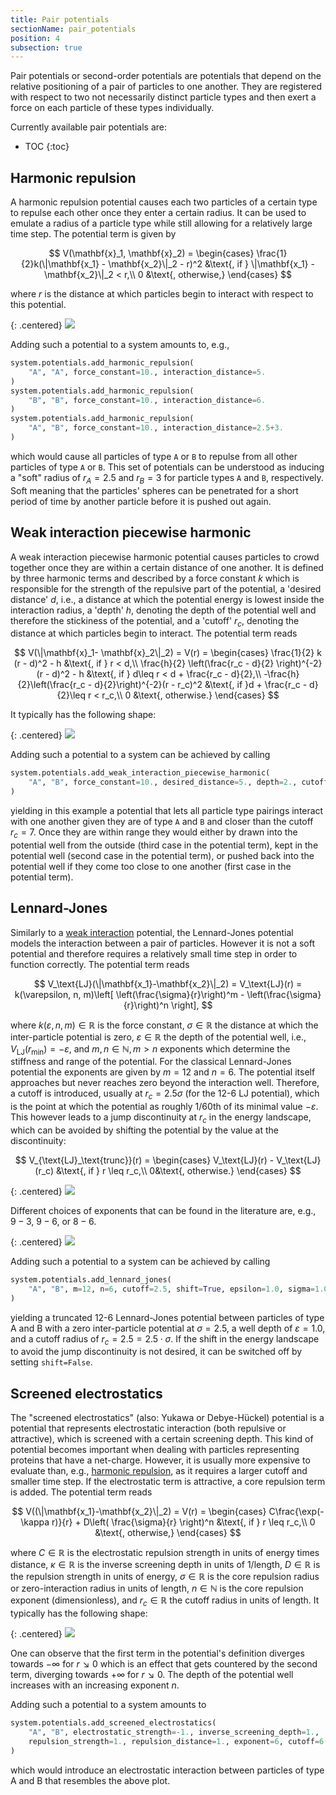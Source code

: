 ```yaml
---
title: Pair potentials
sectionName: pair_potentials
position: 4
subsection: true
---
```


Pair potentials or second-order potentials are potentials that depend on the relative positioning of a pair of particles to one another. They are registered with respect to two not necessarily distinct particle types and then exert a force on each particle of these types individually.

Currently available pair potentials are:
* TOC
{:toc}

## Harmonic repulsion

A harmonic repulsion potential causes each two particles of a certain type to repulse each other once they enter a certain radius. It can be used to emulate a radius of a particle type while still allowing for a relatively large time step. The potential term is given by

$$
V(\mathbf{x}_1, \mathbf{x}_2) = \begin{cases}
\frac{1}{2}k(\|\mathbf{x_1} - \mathbf{x_2}\|_2 - r)^2 &\text{, if } \|\mathbf{x_1} - \mathbf{x_2}\|_2 < r,\\
0 &\text{, otherwise,}
\end{cases}
$$

where $r$ is the distance at which particles begin to interact with respect to this potential.

{: .centered}
![](assets/potentials/harmonic_repulsion.png)

Adding such a potential to a system amounts to, e.g.,
```python
system.potentials.add_harmonic_repulsion(
    "A", "A", force_constant=10., interaction_distance=5.
)
system.potentials.add_harmonic_repulsion(
    "B", "B", force_constant=10., interaction_distance=6.
)
system.potentials.add_harmonic_repulsion(
    "A", "B", force_constant=10., interaction_distance=2.5+3.
)
```
which would cause all particles of type `A` or `B` to repulse from all other particles of type `A` or `B`. This set of potentials can be understood as inducing a "soft" radius of $r_A = 2.5$ and $r_B=3$ for particle types `A` and `B`, respectively. Soft meaning that the particles' spheres can be penetrated for a short period of time by another particle before it is pushed out again.

## Weak interaction piecewise harmonic

A weak interaction piecewise harmonic potential causes particles to crowd together once they are within a certain distance of one another. It is defined by three harmonic terms and described by a force constant $k$ which is responsible for the strength of the repulsive part of the potential, a 'desired distance' $d$, i.e., a distance at which the potential energy is lowest inside the interaction radius, a 'depth' $h$, denoting the depth of the potential well and therefore the stickiness of the potential, and a 'cutoff' $r_c$, denoting the distance at which particles begin to interact. The potential term reads

$$
V(\|\mathbf{x}_1- \mathbf{x}_2\|_2) = V(r) = \begin{cases}
\frac{1}{2} k (r - d)^2 - h &\text{, if } r < d,\\
\frac{h}{2} \left(\frac{r_c - d}{2} \right)^{-2} (r - d)^2 - h &\text{, if } d\leq r < d + \frac{r_c - d}{2},\\
-\frac{h}{2}\left(\frac{r_c - d}{2}\right)^{-2}(r - r_c)^2 &\text{, if }d + \frac{r_c - d}{2}\leq r < r_c,\\
0 &\text{, otherwise.}
\end{cases}
$$

It typically has the following shape:

{: .centered}
![](assets/potentials/harmonic_interaction.png)

Adding such a potential to a system can be achieved by calling
```python
system.potentials.add_weak_interaction_piecewise_harmonic(
    "A", "B", force_constant=10., desired_distance=5., depth=2., cutoff=7.
)
```
yielding in this example a potential that lets all particle type pairings interact with one another given they are of type `A` and `B` and closer than the cutoff $r_c=7$. Once they are within range they would either by drawn into the potential well from the outside (third case in the potential term), kept in the potential well (second case in the potential term), or pushed back into the potential well if they come too close to one another (first case in the potential term).

## Lennard-Jones

Similarly to a [weak interaction](#weak-interaction-piecewise-harmonic) potential, the Lennard-Jones potential models the interaction between a pair of particles. However it is not a soft potential and therefore requires a relatively small time step in order to function correctly. The potential term reads

$$
V_\text{LJ}(\|\mathbf{x_1}-\mathbf{x_2}\|_2) = V_\text{LJ}(r) = k(\varepsilon, n, m)\left[ \left(\frac{\sigma}{r}\right)^m - \left(\frac{\sigma}{r}\right)^n \right],
$$

where $k(\varepsilon, n, m)\in\mathbb{R}$ is the force constant, $\sigma\in\mathbb{R}$ the distance at which the inter-particle potential is zero, $\varepsilon\in\mathbb{R}$ the depth of the potential well, i.e., $V_\text{LJ}(r_\text{min})=-\varepsilon$, and $m,n\in\mathbb{N}, m>n$ exponents which determine the stiffness and range of the potential. For the classical Lennard-Jones potential the exponents are given by $m=12$ and $n=6$.
The potential itself approaches but never reaches zero beyond the interaction well. Therefore, a cutoff is introduced, usually at $r_c=2.5\sigma$ (for the 12-6 LJ potential), which is the point at which the potential as roughly $1/60$th of its minimal value $-\varepsilon$. This however leads to a jump discontinuity at $r_c$ in the energy landscape, which can be avoided by shifting the potential by the value at the discontinuity:

$$
V_{\text{LJ}_\text{trunc}}(r) = \begin{cases} V_\text{LJ}(r)  - V_\text{LJ}(r_c) &\text{, if } r \leq r_c,\\ 0&\text{, otherwise.} \end{cases}
$$

{: .centered}
![](assets/potentials/lennard_jones_12_6.png)

Different choices of exponents that can be found in the literature are, e.g., $9-3$, $9-6$, or  $8-6$.

{: .centered}
![](assets/potentials/lennard_jones.png)

Adding such a potential to a system can be achieved by calling
```python
system.potentials.add_lennard_jones(
    "A", "B", m=12, n=6, cutoff=2.5, shift=True, epsilon=1.0, sigma=1.0)
)
```
yielding a truncated 12-6 Lennard-Jones potential between particles of type A and B with a zero inter-particle potential at $\sigma=2.5$, a well depth of $\varepsilon=1.0$, and a cutoff radius of $r_c=2.5 = 2.5\cdot\sigma$. If the shift in the energy landscape to avoid the jump discontinuity is not desired, it can be switched off by setting `shift=False`.

## Screened electrostatics

The "screened electrostatics" (also: Yukawa or Debye-Hückel) potential is a potential that represents electrostatic interaction (both repulsive or attractive), which is screened with a certain screening depth. This kind of potential becomes important when dealing with particles representing proteins that have a net-charge. However, it is usually more expensive to evaluate than, e.g., [harmonic repulsion](#harmonic-repulsion), as it requires a larger cutoff and smaller time step. If the electrostatic term is attractive, a core repulsion term is added. The potential term reads

$$
V((\|\mathbf{x_1}-\mathbf{x_2}\|_2) = V(r) = \begin{cases}
C\frac{\exp(-\kappa r)}{r} + D\left( \frac{\sigma}{r} \right)^n &\text{, if } r \leq r_c,\\
0 &\text{, otherwise,}
\end{cases}
$$

where $C\in\mathbb{R}$ is the electrostatic repulsion strength in units of energy times distance, $\kappa\in\mathbb{R}$ is the inverse screening depth in units of 1/length, $D\in\mathbb{R}$ is the repulsion strength in units of energy, $\sigma\in\mathbb{R}$ is the core repulsion radius or zero-interaction radius in units of length, $n\in\mathbb{N}$ is the core repulsion exponent (dimensionless), and $r_c\in\mathbb{R}$ the cutoff radius in units of length. It typically has the following shape:

{: .centered}
![](assets/potentials/screened_electrostatic.png)

One can observe that the first term in the potential's definition diverges towards $-\infty$ for $r\searrow 0$ which is an effect that gets countered by the second term, diverging towards $+\infty$ for $r\searrow 0$. The depth of the potential well increases with an increasing exponent $n$.

Adding such a potential to a system amounts to
```python
system.potentials.add_screened_electrostatics(
    "A", "B", electrostatic_strength=-1., inverse_screening_depth=1.,
    repulsion_strength=1., repulsion_distance=1., exponent=6, cutoff=6.
)
```
which would introduce an electrostatic interaction between particles of type A and B that resembles the above plot.

